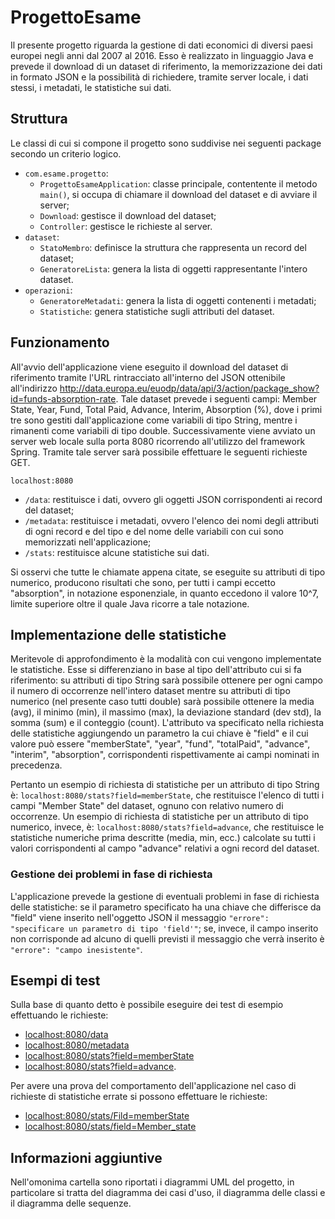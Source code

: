 # ProgettoEsame
Il presente progetto riguarda la gestione di dati economici di diversi paesi europei negli anni dal 2007 al 2016. Esso è realizzato in linguaggio Java e prevede il download di un dataset di riferimento, la memorizzazione dei dati in formato JSON e la possibilità di richiedere, tramite server locale, i dati stessi, i metadati, le statistiche sui dati.
## Struttura
Le classi di cui si compone il progetto sono suddivise nei seguenti package secondo un criterio logico.

 - `com.esame.progetto`: 
	 - `ProgettoEsameApplication`: classe principale, contentente il metodo `main()`, si occupa di chiamare il download del dataset e di avviare il server;
	 - `Download`: gestisce il download del dataset;
	 - `Controller`: gestisce le richieste al server.
 - `dataset`:
 	 - `StatoMembro`: definisce la struttura che rappresenta un record del dataset;
	 - `GeneratoreLista`: genera la lista di oggetti rappresentante l'intero dataset.
 - `operazioni`:
 	 - `GeneratoreMetadati`: genera la lista di oggetti contenenti i metadati;
 	 - `Statistiche`: genera statistiche sugli attributi del dataset.

## Funzionamento
All'avvio dell'applicazione viene eseguito il download del dataset di riferimento tramite l'URL rintracciato all'interno del JSON ottenibile all'indirizzo http://data.europa.eu/euodp/data/api/3/action/package_show?id=funds-absorption-rate.
Tale dataset prevede i seguenti campi: Member State, Year, Fund, Total Paid, Advance, Interim, Absorption (%), dove i primi tre sono gestiti dall'applicazione come variabili di tipo String, mentre i rimanenti come variabili di tipo double.
Successivamente viene avviato un server web locale sulla porta 8080 ricorrendo all'utilizzo del framework Spring. Tramite tale server sarà possibile effettuare le seguenti richieste GET.

`localhost:8080`
 - `/data`: restituisce i dati, ovvero gli oggetti JSON corrispondenti ai record del dataset;
 - `/metadata`: restituisce i metadati, ovvero l'elenco dei nomi degli attributi di ogni record e del tipo e del nome delle variabili con cui sono
   memorizzati nell'applicazione;
 - `/stats`: restituisce alcune statistiche sui dati.

Si osservi che tutte le chiamate appena citate, se eseguite su attributi di tipo numerico, producono risultati che sono, per tutti i campi eccetto "absorption", in notazione esponenziale, in quanto eccedono il valore 10^7, limite superiore oltre il quale Java ricorre a tale notazione.
## Implementazione delle statistiche
Meritevole di approfondimento è la modalità con cui vengono implementate le statistiche. Esse si differenziano in base al tipo dell'attributo cui si fa riferimento: su attributi di tipo String sarà possibile ottenere per ogni campo il numero di occorrenze nell'intero dataset mentre su attributi di tipo
numerico (nel presente caso tutti double) sarà possibile ottenere la media (avg), il minimo (min), il massimo (max), la deviazione standard (dev std),
la somma (sum) e il conteggio (count).
L'attributo va specificato nella richiesta delle statistiche aggiungendo un parametro la cui chiave è "field" e il cui valore può essere "memberState", "year", "fund", "totalPaid", "advance", "interim", "absorption", corrispondenti rispettivamente ai campi nominati in precedenza.

Pertanto un esempio di richiesta di statistiche per un attributo di tipo String è: `localhost:8080/stats?field=memberState`, che restituisce l'elenco di tutti i campi "Member State" del dataset, ognuno con relativo numero di occorrenze.
Un esempio di richiesta di statistiche per un attributo di tipo numerico, invece, è: `localhost:8080/stats?field=advance`, che restituisce le statistiche numeriche prima descritte (media, min, ecc.) calcolate su tutti i valori corrispondenti al campo "advance" relativi a ogni record del dataset.

### Gestione dei problemi in fase di richiesta
L'applicazione prevede la gestione di eventuali problemi in fase di richiesta delle statistiche: se il parametro specificato ha una chiave che differisce da "field" viene inserito nell'oggetto JSON il messaggio `"errore": "specificare un parametro di tipo 'field'"`; se, invece, il campo inserito non corrisponde ad alcuno di quelli previsti il messaggio che verrà inserito è `"errore": "campo inesistente"`.
## Esempi di test
Sulla base di quanto detto è possibile eseguire dei test di esempio effettuando le richieste:
 - [localhost:8080/data](localhost:8080/data)
 - [localhost:8080/metadata](localhost:8080/metadata)
 - [localhost:8080/stats?field=memberState](localhost:8080/stats?field=memberState)
 - [localhost:8080/stats?field=advance](localhost:8080/stats?field=advance).

Per avere una prova del comportamento dell'applicazione nel caso di richieste di statistiche errate si possono effettuare le richieste:

 - [localhost:8080/stats/Fild=memberState](localhost:8080/stats/Fild=memberState)
 - [localhost:8080/stats/field=Member_state](localhost:8080/stats/field=Member_state)
## Informazioni aggiuntive
Nell'omonima cartella sono riportati i diagrammi UML del progetto, in particolare si tratta del diagramma dei casi d'uso, il diagramma delle classi e il diagramma delle sequenze.
<!--stackedit_data:
eyJoaXN0b3J5IjpbMTIxMjI5NjYxLDE3MDUxNTU5ODIsMzA0Mj
UwMDE2LDExMzYzNzM1NTMsLTUzMDYyMDg4MSwyMDY5OTQ0NDU4
LC0zMzc2MjI3NTgsLTE4MjA4MDM4NjgsLTEwNTY0NTE5NzgsOT
QzNTQ0NjIwLC0yMTE5MTg2NzQyLC0xMDc2OTQ3MTIwLC05NjQz
ODE5MzJdfQ==
-->